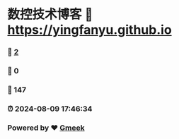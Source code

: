 # 数控技术博客 :link: https://yingfanyu.github.io 
### :page_facing_up: [2](https://yingfanyu.github.io/tag.html) 
### :speech_balloon: 0 
### :hibiscus: 147 
### :alarm_clock: 2024-08-09 17:46:34 
### Powered by :heart: [Gmeek](https://github.com/Meekdai/Gmeek)
